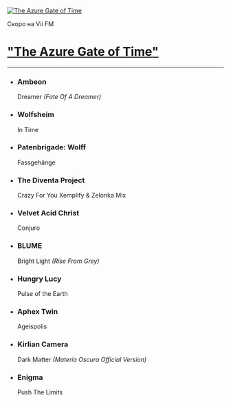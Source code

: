 [![The Azure Gate of Time](https://viifm.art/data/image/353425643654364456___.jpg)][1]

Скоро на Vii FM

# ["The Azure Gate of Time"][1]

---

- ### Ambeon
  Dreamer _(Fate Of A Dreamer)_
  
- ### Wolfsheim
  In Time
  
- ### Patenbrigade: Wolff 
  Fassgehänge

- ### The Diventa Project
  Crazy For You Xemplify & Zelonka Mix

- ### Velvet Acid Christ
  Conjuro

- ### BLUME
  Bright Light _(Rise From Grey)_

- ### Hungry Lucy
  Pulse of the Earth

- ### Aphex Twin
  Ageispolis

- ### Kirlian Camera
  Dark Matter _(Materia Oscura Official Version)_

- ### Enigma
  Push The Limits

<!---
Вышел сборник на Vii FM 
-->

[1]: https://t.me/viifm_lux/488
